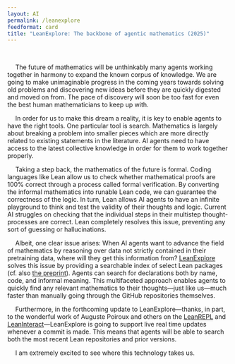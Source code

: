 ```yaml
---
layout: AI
permalink: /leanexplore
feedformat: card
title: "LeanExplore: The backbone of agentic mathematics (2025)"
---
```

<br>

&emsp; The future of mathematics will be unthinkably many agents working together in harmony to expand the known corpus of knowledge. We are going to make unimaginable progress in the coming years towards solving old problems and discovering new ideas before they are quickly digested and moved on from. The pace of discovery will soon be too fast for even the best human mathematicians to keep up with.

&emsp; In order for us to make this dream a reality, it is key to enable agents to have the right tools. One particular tool is search. Mathematics is largely about breaking a problem into smaller pieces which are more directly related to existing statements in the literature. AI agents need to have access to the latest collective knowledge in order for them to work together properly. 

&emsp; Taking a step back, the mathematics of the future is formal. Coding languages like Lean allow us to check whether mathematical proofs are 100% correct through a process called formal verification. By converting the informal mathematics into runable Lean code, we can guarantee the correctness of the logic. In turn, Lean allows AI agents to have an infinite playground to think and test the validity of their thoughts and logic. Current AI struggles on checking that the individual steps in their multistep thought-processes are correct. Lean completely resolves this issue, preventing any sort of guessing or hallucinations.

&emsp; Albeit, one clear issue arises: When AI agents want to advance the field of mathematics by reasoning over data not strictly contained in their pretraining data, where will they get this information from? [LeanExplore](https://www.leanexplore.com/) solves this issue by providing a searchable index of select Lean packages (cf. also [the preprint](https://arxiv.org/abs/2506.11085)). Agents can search for declarations both by name, code, and informal meaning. This multifaceted approach enables agents to quickly find any relevant mathematics to their thoughts—just like us—much faster than manually going through the GitHub repositories themselves.

&emsp; Furthermore, in the forthcoming update to LeanExplore—thanks, in part, to the wonderful work of Auguste Poiroux and others on the [LeanREPL](https://github.com/leanprover-community/repl) and [LeanInteract](https://github.com/augustepoiroux/LeanInteract)—LeanExplore is going to support live real time updates whenever a commit is made. This means that agents will be able to search both the most recent Lean repositories and prior versions.

&emsp; I am extremely excited to see where this technology takes us.